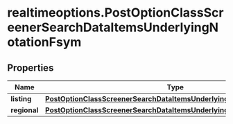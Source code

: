# realtimeoptions.PostOptionClassScreenerSearchDataItemsUnderlyingNotationFsym

## Properties

Name | Type | Description | Notes
------------ | ------------- | ------------- | -------------
**listing** | [**PostOptionClassScreenerSearchDataItemsUnderlyingNotationFsymListing**](PostOptionClassScreenerSearchDataItemsUnderlyingNotationFsymListing.md) |  | [optional] 
**regional** | [**PostOptionClassScreenerSearchDataItemsUnderlyingNotationFsymRegional**](PostOptionClassScreenerSearchDataItemsUnderlyingNotationFsymRegional.md) |  | [optional] 


